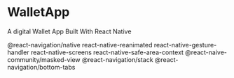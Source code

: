 # WalletApp
 A digital Wallet App Built With React Native

 @react-navigation/native
 react-native-reanimated 
 react-native-gesture-handler 
 react-native-screens 
 react-native-safe-area-context 
 @react-naive-community/masked-view 
 @react-navigation/stack 
 @react-navigation/bottom-tabs
